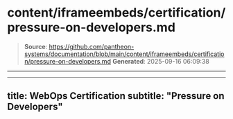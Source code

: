 # content/iframeembeds/certification/pressure-on-developers.md

> **Source**: https://github.com/pantheon-systems/documentation/blob/main/content/iframeembeds/certification/pressure-on-developers.md
> **Generated**: 2025-09-16 06:09:38

---

---
title: WebOps Certification
subtitle: "Pressure on Developers"
---

<Partial file="certification-guide/pressure-on-developers.md" />
